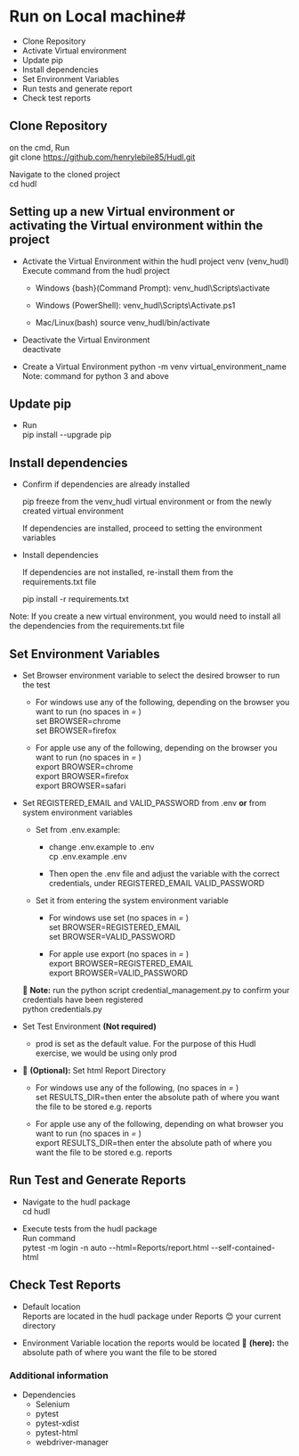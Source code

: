 # Run on Local machine#
- Clone Repository  
- Activate Virtual environment  
- Update pip
- Install dependencies  
- Set Environment Variables
- Run tests and generate report 
- Check test reports  

## Clone Repository
on the cmd, Run   
git clone https://github.com/henrylebile85/Hudl.git  

Navigate to the cloned project   
cd hudl  

## Setting up a new Virtual environment or activating the Virtual environment within the project
- Activate the Virtual Environment within the hudl project venv (venv_hudl) 
  Execute command from the hudl project   

  - Windows {bash}(Command Prompt): 
    venv_hudl\Scripts\activate  

  - Windows (PowerShell): 
    venv_hudl\Scripts\Activate.ps1  

  - Mac/Linux(bash) 
    source venv_hudl/bin/activate    

- Deactivate the Virtual Environment   
  deactivate 

- Create a Virtual Environment 
  python -m venv virtual_environment_name 
  Note: command for python 3 and above 

## Update pip 
- Run   
  pip install --upgrade pip   


## Install dependencies  
- Confirm if dependencies are already installed   

  pip freeze from the venv_hudl virtual environment or from the newly created virtual environment   
  
  If dependencies are installed, proceed to setting the environment variables  

- Install dependencies 

  If dependencies are not installed, re-install them from the requirements.txt file   

  pip install -r requirements.txt   

Note: If you create a new virtual environment, you would need to install all the dependencies from the 
requirements.txt file 

## Set Environment Variables
- Set Browser environment variable to select the desired browser to run the test 
  - For windows use any of the following, depending on the browser you want to run (no spaces in *=* )   
    set BROWSER=chrome  
    set BROWSER=firefox   

  - For apple use any of the following, depending on the browser you want to run (no spaces in *=* )   
    export BROWSER=chrome  
    export BROWSER=firefox  
    export BROWSER=safari      

- Set REGISTERED_EMAIL and VALID_PASSWORD from .env **or** from system environment variables
  - Set from .env.example: 
    - change .env.example to .env   
      cp .env.example .env   
    
    - Then open the .env file and adjust the variable with the correct credentials, under 
      REGISTERED_EMAIL 
      VALID_PASSWORD 
  - Set it from entering the system environment variable 
    - For windows use set (no spaces in *=* )   
      set BROWSER=REGISTERED_EMAIL  
      set BROWSER=VALID_PASSWORD   

    - For apple use export (no spaces in *=* )   
      export BROWSER=REGISTERED_EMAIL   
      export BROWSER=VALID_PASSWORD   
    
  📌 **Note:** run the python script credential_management.py to confirm your credentials have been registered   
      python credentials.py   
      
- Set Test Environment **(Not required)**
  - prod is set as the default value. 
    For the purpose of this Hudl exercise, we would be using only prod  

- 📌 **(Optional):** Set html Report Directory 
  - For windows use any of the following, (no spaces in *=* )   
    set RESULTS_DIR=then enter the absolute path of where you want the file to be stored e.g. reports   

  - For apple use any of the following, depending on what browser you want to run (no spaces in *=* )   
    export RESULTS_DIR=then enter the absolute path of where you want the file to be stored e.g. reports  

## Run Test and Generate Reports  
- Navigate to the hudl package   
  cd hudl   

- Execute tests from the hudl package  
  Run command   
  pytest -m login -n auto --html=Reports/report.html --self-contained-html   

## Check Test Reports 
- Default location   
  Reports are located in the hudl package under Reports
  😊 your current directory  

- Environment Variable location 
  the reports would be located 📌 **(here):** the absolute path of where you want the file to be stored 


### Additional information
- Dependencies 
  - Selenium 
  - pytest 
  - pytest-xdist 
  - pytest-html
  - webdriver-manager
  

  


